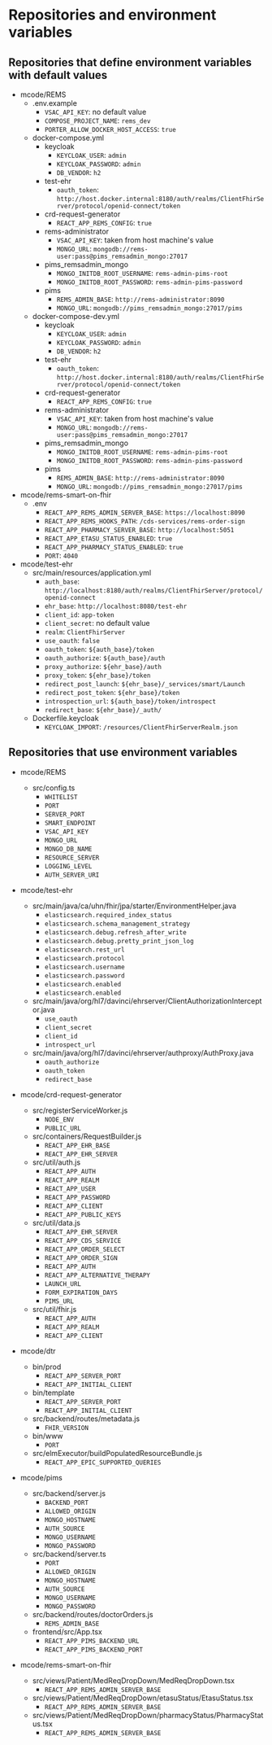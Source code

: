 # Repositories and environment variables
## Repositories that define environment variables with default values
- mcode/REMS
    * .env.example
        + `VSAC_API_KEY`: no default value
        + `COMPOSE_PROJECT_NAME`: `rems_dev`
        + `PORTER_ALLOW_DOCKER_HOST_ACCESS`: `true`
    * docker-compose.yml
        + keycloak
            - `KEYCLOAK_USER`: `admin`
            - `KEYCLOAK_PASSWORD`: `admin`
            - `DB_VENDOR`: `h2`
        + test-ehr
            - `oauth_token`: `http://host.docker.internal:8180/auth/realms/ClientFhirServer/protocol/openid-connect/token`
        + crd-request-generator
            - `REACT_APP_REMS_CONFIG`: `true`
        + rems-administrator
            - `VSAC_API_KEY`: taken from host machine's value
            - `MONGO_URL`: `mongodb://rems-user:pass@pims_remsadmin_mongo:27017`
        + pims_remsadmin_mongo
            - `MONGO_INITDB_ROOT_USERNAME`: `rems-admin-pims-root`
            - `MONGO_INITDB_ROOT_PASSWORD`: `rems-admin-pims-password`
        + pims
            - `REMS_ADMIN_BASE`: `http://rems-administrator:8090`
            - `MONGO_URL`: `mongodb://pims_remsadmin_mongo:27017/pims`
    * docker-compose-dev.yml
        + keycloak
            - `KEYCLOAK_USER`: `admin`
            - `KEYCLOAK_PASSWORD`: `admin`
            - `DB_VENDOR`: `h2`
        + test-ehr
            - `oauth_token`: `http://host.docker.internal:8180/auth/realms/ClientFhirServer/protocol/openid-connect/token`
        + crd-request-generator
            - `REACT_APP_REMS_CONFIG`: `true`
        + rems-administrator
            - `VSAC_API_KEY`: taken from host machine's value
            - `MONGO_URL`: `mongodb://rems-user:pass@pims_remsadmin_mongo:27017`
        + pims_remsadmin_mongo
            - `MONGO_INITDB_ROOT_USERNAME`: `rems-admin-pims-root`
            - `MONGO_INITDB_ROOT_PASSWORD`: `rems-admin-pims-password`
        + pims
            - `REMS_ADMIN_BASE`: `http://rems-administrator:8090`
            - `MONGO_URL`: `mongodb://pims_remsadmin_mongo:27017/pims`
- mcode/rems-smart-on-fhir
    * .env
        + `REACT_APP_REMS_ADMIN_SERVER_BASE`: `https://localhost:8090`
        + `REACT_APP_REMS_HOOKS_PATH`: `/cds-services/rems-order-sign`
        + `REACT_APP_PHARMACY_SERVER_BASE`: `http://localhost:5051`
        + `REACT_APP_ETASU_STATUS_ENABLED`: `true`
        + `REACT_APP_PHARMACY_STATUS_ENABLED`: `true`
        + `PORT`: `4040`
- mcode/test-ehr
    * src/main/resources/application.yml
        + `auth_base`: `http://localhost:8180/auth/realms/ClientFhirServer/protocol/openid-connect`
        + `ehr_base`: `http://localhost:8080/test-ehr`
        + `client_id`: `app-token`
        + `client_secret`: no default value
        + `realm`: `ClientFhirServer`
        + `use_oauth`: `false`
        + `oauth_token`: `${auth_base}/token`
        + `oauth_authorize`: `${auth_base}/auth`
        + `proxy_authorize`: `${ehr_base}/auth`
        + `proxy_token`: `${ehr_base}/token`
        + `redirect_post_launch`: `${ehr_base}/_services/smart/Launch`
        + `redirect_post_token`: `${ehr_base}/token`
        + `introspection_url`: `${auth_base}/token/introspect`
        + `redirect_base`: `${ehr_base}/_auth/`
    * Dockerfile.keycloak
        + `KEYCLOAK_IMPORT`: `/resources/ClientFhirServerRealm.json`


## Repositories that use environment variables
- mcode/REMS
    * src/config.ts
        + `WHITELIST`
        + `PORT`
        + `SERVER_PORT`
        + `SMART_ENDPOINT`
        + `VSAC_API_KEY`
        + `MONGO_URL`
        + `MONGO_DB_NAME`
        + `RESOURCE_SERVER`
        + `LOGGING_LEVEL`
        + `AUTH_SERVER_URI`
- mcode/test-ehr
    * src/main/java/ca/uhn/fhir/jpa/starter/EnvironmentHelper.java
        + `elasticsearch.required_index_status`
        + `elasticsearch.schema_management_strategy`
        + `elasticsearch.debug.refresh_after_write`
        + `elasticsearch.debug.pretty_print_json_log`
        + `elasticsearch.rest_url`
        + `elasticsearch.protocol`
        + `elasticsearch.username`
        + `elasticsearch.password`
        + `elasticsearch.enabled`
        + `elasticsearch.enabled`
    * src/main/java/org/hl7/davinci/ehrserver/ClientAuthorizationInterceptor.java
        + `use_oauth`
        + `client_secret`
        + `client_id`
        + `introspect_url`
    * src/main/java/org/hl7/davinci/ehrserver/authproxy/AuthProxy.java
        + `oauth_authorize`
        + `oauth_token`
        + `redirect_base`


- mcode/crd-request-generator
    * src/registerServiceWorker.js
        + `NODE_ENV`
        + `PUBLIC_URL`
    * src/containers/RequestBuilder.js
        + `REACT_APP_EHR_BASE`
        + `REACT_APP_EHR_SERVER`
    * src/util/auth.js
        + `REACT_APP_AUTH`
        + `REACT_APP_REALM`
        + `REACT_APP_USER`
        + `REACT_APP_PASSWORD`
        + `REACT_APP_CLIENT`
        + `REACT_APP_PUBLIC_KEYS`
    * src/util/data.js
        + `REACT_APP_EHR_SERVER`
        + `REACT_APP_CDS_SERVICE`
        + `REACT_APP_ORDER_SELECT`
        + `REACT_APP_ORDER_SIGN`
        + `REACT_APP_AUTH`
        + `REACT_APP_ALTERNATIVE_THERAPY`
        + `LAUNCH_URL`
        + `FORM_EXPIRATION_DAYS`
        + `PIMS_URL`
    * src/util/fhir.js
        + `REACT_APP_AUTH`
        + `REACT_APP_REALM`
        + `REACT_APP_CLIENT`
- mcode/dtr
    * bin/prod
        + `REACT_APP_SERVER_PORT`
        + `REACT_APP_INITIAL_CLIENT`
    * bin/template
        + `REACT_APP_SERVER_PORT`
        + `REACT_APP_INITIAL_CLIENT`
    * src/backend/routes/metadata.js
        + `FHIR_VERSION`
    * bin/www
        + `PORT`
    * src/elmExecutor/buildPopulatedResourceBundle.js
        + `REACT_APP_EPIC_SUPPORTED_QUERIES`
- mcode/pims
    * src/backend/server.js
        + `BACKEND_PORT`
        + `ALLOWED_ORIGIN`
        + `MONGO_HOSTNAME`
        + `AUTH_SOURCE`
        + `MONGO_USERNAME`
        + `MONGO_PASSWORD`
    * src/backend/server.ts
        + `PORT`
        + `ALLOWED_ORIGIN`
        + `MONGO_HOSTNAME`
        + `AUTH_SOURCE`
        + `MONGO_USERNAME`
        + `MONGO_PASSWORD`
    * src/backend/routes/doctorOrders.js
        + `REMS_ADMIN_BASE`
    * frontend/src/App.tsx
        + `REACT_APP_PIMS_BACKEND_URL`
        + `REACT_APP_PIMS_BACKEND_PORT`
- mcode/rems-smart-on-fhir
    * src/views/Patient/MedReqDropDown/MedReqDropDown.tsx
        + `REACT_APP_REMS_ADMIN_SERVER_BASE`
    * src/views/Patient/MedReqDropDown/etasuStatus/EtasuStatus.tsx
        + `REACT_APP_REMS_ADMIN_SERVER_BASE`
    * src/views/Patient/MedReqDropDown/pharmacyStatus/PharmacyStatus.tsx
        + `REACT_APP_REMS_ADMIN_SERVER_BASE`
